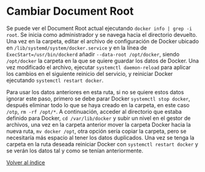 # Cambiar Document Root

Se puede ver el Document Root actual ejecutando `docker info | grep -i root`. Se inicia como administrador y se navega hacia el directorio devuelto. Una vez en la carpeta, editar el archivo de configuración de Docker ubicado en `/lib/systemd/system/docker.service` y en la línea de `ExecStart=/usr/bin/dockerd` añadir `--data-root /opt/docker`, siendo `/opt/docker` la carpeta en la que se quiere guardar los datos de Docker. Una vez modificado el archivo, ejecutar `systemctl daemon-reload` para aplicar los cambios en el siguiente reinicio del servicio, y reiniciar Docker ejecutando `systemctl restart docker`.

Para usar los datos anteriores en esta ruta, si no se quiere estos datos ignorar este paso, primero se debe parar Docker `systemctl stop docker`, después eliminar todo lo que se haya creado en la carpeta, en este caso `/otp`, `rm -rf /opt/*`. A continuación, acceder al directorio que estaba definido para Docker, `cd /var/lib/docker` y subir un nivel en el gestor de archivos, una vez en la carpeta anterior mover la carpeta Docker hacia la nueva ruta, `mv docker /opt`, otra opción sería copiar la carpeta, pero se necesitaría más espacio al tener los datos duplicados. Una vez se tenga la carpeta en la ruta deseada reiniciar Docker con `systemctl restart docker` y se verán los datos tal y como se tenían anteriormente.

[Volver al índice](../README.md)

